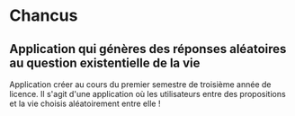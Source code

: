 # Chancus
## Application qui génères des réponses aléatoires au question existentielle de la vie

Application créer au cours du premier semestre de troisième année de licence. Il s'agit d'une application où les utilisateurs entre des propositions et la vie choisis aléatoirement entre elle ! 
